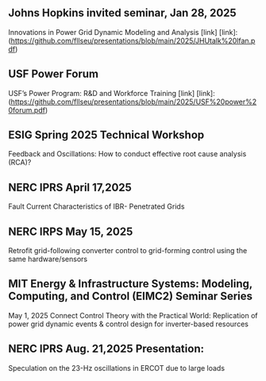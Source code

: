 ## Johns Hopkins invited seminar, Jan 28, 2025
Innovations in Power Grid Dynamic Modeling and Analysis [link]
[link]:(https://github.com/fllseu/presentations/blob/main/2025/JHUtalk%20lfan.pdf)

## USF Power Forum
USF’s Power Program: R&D and Workforce Training [link]
[link]:(https://github.com/fllseu/presentations/blob/main/2025/USF%20power%20forum.pdf)

## ESIG Spring 2025 Technical Workshop
Feedback and Oscillations:
How to conduct effective root cause analysis (RCA)?

## NERC IPRS April 17,2025  
Fault Current Characteristics of IBR- Penetrated Grids

## NERC IRPS May 15, 2025
Retrofit grid-following converter control to grid-forming control using the same hardware/sensors

## MIT Energy & Infrastructure Systems: Modeling, Computing, and Control (EIMC2) Seminar Series
May 1, 2025
Connect Control Theory with the Practical World: Replication of power grid dynamic events & control design for inverter-based resources

## NERC IPRS Aug. 21,2025 Presentation: 
Speculation on the 23-Hz oscillations in ERCOT due to large loads 
